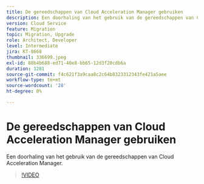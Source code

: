 ```yaml
---
title: De gereedschappen van Cloud Acceleration Manager gebruiken
description: Een doorhaling van het gebruik van de gereedschappen van Cloud Acceleration Manager.
version: Cloud Service
feature: Migration
topic: Migration, Upgrade
role: Architect, Developer
level: Intermediate
jira: KT-8668
thumbnail: 336699.jpeg
exl-id: 88b4b688-ed71-40e8-bb65-12d3f20cdb6a
duration: 1281
source-git-commit: f4c621f3a9caa8c2c64b8323312343fe421a5aee
workflow-type: tm+mt
source-wordcount: '28'
ht-degree: 0%

---
```


# De gereedschappen van Cloud Acceleration Manager gebruiken

Een doorhaling van het gebruik van de gereedschappen van Cloud Acceleration Manager.

>[!VIDEO](https://video.tv.adobe.com/v/336699?quality=12&learn=on)
